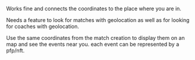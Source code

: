 Works fine and connects the coordinates to the place where you are in.

Needs a feature to look for matches with geolocation as well as for looking for coaches with geolocation. 

Use the same coordinates from the match creation to display them on an map and see the events near you. each event can be represented by a pfp/nft.